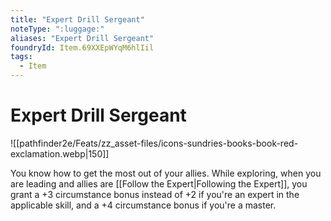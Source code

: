 ```yaml
---
title: "Expert Drill Sergeant"
noteType: ":luggage:"
aliases: "Expert Drill Sergeant"
foundryId: Item.69XXEpWYqM6hlIil
tags:
  - Item
---
```


# Expert Drill Sergeant
![[pathfinder2e/Feats/zz_asset-files/icons-sundries-books-book-red-exclamation.webp|150]]

You know how to get the most out of your allies. While exploring, when you are leading and allies are [[Follow the Expert|Following the Expert]], you grant a +3 circumstance bonus instead of +2 if you're an expert in the applicable skill, and a +4 circumstance bonus if you're a master.
